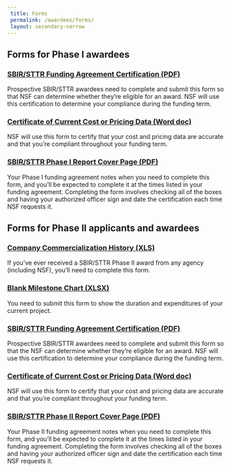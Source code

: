```yaml
---
 title: Forms
 permalink: /awardees/forms/
 layout: secondary-narrow
---
```


## Forms for Phase I awardees

### [SBIR/STTR Funding Agreement Certification (PDF)]({{site.baseurl}}/assets/files/awardee-files/SBIR_STTR_Funding_Agreement.pdf)
Prospective SBIR/STTR awardees need to complete and submit this form so that NSF can determine whether they’re eligible for an award. NSF will use this certification to determine your compliance during the funding term.

### [Certificate of Current Cost or Pricing Data (Word doc)]({{site.baseurl}}/assets/files/awardee-files/Certificate_of_Current_Cost.docx)
NSF will use this form to certify that your cost and pricing data are accurate and that you’re compliant throughout your funding term.

### [SBIR/STTR Phase I Report Cover Page (PDF) ]({{site.baseurl}}/assets/files/awardee-files/SBIR-STTR_Revised_Report_Cover.pdf)
Your Phase I funding agreement notes when you need to complete this form, and you’ll be expected to complete it at the times listed in your funding agreement. Completing the form involves checking all of the boxes and having your authorized officer sign and date the certification each time NSF requests it.

## Forms for Phase II applicants and awardees

### [Company Commercialization History (XLS)]({{site.baseurl}}/assets/files/awardee-files/CommercialHistoryTemplate.xls)
If you’ve ever received a SBIR/STTR Phase II award from any agency (including NSF), you’ll need to complete this form.

### [Blank Milestone Chart (XLSX)]({{site.baseurl}}/assets/files/awardee-files/Blank_Milestone_Chart.xlsx)
You need to submit this form to show the duration and expenditures of your current project.

### [SBIR/STTR Funding Agreement Certification (PDF)]({{site.baseurl}}/assets/files/awardee-files/SBIR_STTR_Funding_Agreement.pdf)
Prospective SBIR/STTR awardees need to complete and submit this form so that the NSF can determine whether they’re eligible for an award. NSF will use this certification to determine your compliance during the funding term.

### [Certificate of Current Cost or Pricing Data (Word doc)]({{site.baseurl}}/assets/files/awardee-files/Certificate_of_Current_Cost.docx)
NSF will use this form to certify that your cost and pricing data are accurate and that you’re compliant throughout your funding term.

### [SBIR/STTR Phase II Report Cover Page (PDF) ]({{site.baseurl}}/assets/files/awardee-files/SBIR-STTR_Revised_Report_Cover.pdf)
Your Phase II funding agreement notes when you need to complete this form, and you’ll be expected to complete it at the times listed in your funding agreement. Completing the form involves checking all of the boxes and having your authorized officer sign and date the certification each time NSF requests it.

